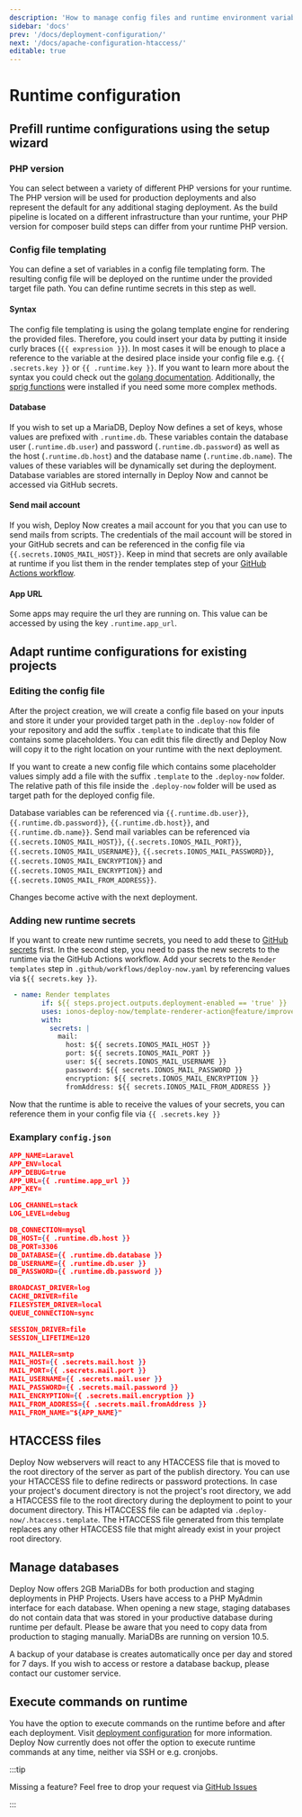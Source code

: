 ```yaml
---
description: 'How to manage config files and runtime environment variables in Deploy Now.'
sidebar: 'docs'
prev: '/docs/deployment-configuration/'
next: '/docs/apache-configuration-htaccess/'
editable: true
---
```


# Runtime configuration

## Prefill runtime configurations using the setup wizard

### PHP version

You can select between a variety of different PHP versions for your runtime. The PHP version will be used for production deployments and also represent the default for any additional staging deployment. As the build pipeline is located on a different infrastructure than your runtime, your PHP version for composer build steps can differ from your runtime PHP version. 

### Config file templating

You can define a set of variables in a config file templating form. The resulting config file will be deployed on the runtime under the provided target file path. You can define runtime secrets in this step as well.

#### Syntax

The config file templating is using the golang template engine for rendering the provided files. Therefore, you could insert your data by putting it inside curly braces (`{{ expression }}`). In most cases it will be enough to place a reference to the variable at the desired place inside your config file e.g. `{{ .secrets.key }}` or `{{ .runtime.key }}`. If you want to learn more about the syntax you could check out the [golang documentation](https://pkg.go.dev/text/template). Additionally, the [sprig functions](http://masterminds.github.io/sprig/ ) were installed if you need some more complex methods. 

#### Database

If you wish to set up a MariaDB, Deploy Now defines a set of keys, whose values are prefixed with `.runtime.db`. These variables contain the database user (`.runtime.db.user`) and password (`.runtime.db.password`) as well as the host (`.runtime.db.host`) and the database name (`.runtime.db.name`). The values of these variables will be dynamically set during the deployment. Database variables are stored internally in Deploy Now and cannot be accessed via GitHub secrets.

#### Send mail account

If you wish, Deploy Now creates a mail account for you that you can use to send mails from scripts. The credentials of the mail account will be stored in your GitHub secrets and can be referenced in the config file via `{{.secrets.IONOS_MAIL_HOST}}`. Keep in mind that secrets are only available at runtime if you list them in the render templates step of your [GitHub Actions workflow](https://docs.ionos.space/docs/github-actions-customization/). 

#### App URL

Some apps may require the url they are running on. This value can be accessed by using the key `.runtime.app_url`.

## Adapt runtime configurations for existing projects

### Editing the config file

After the project creation, we will create a config file based on your inputs and store it under your provided target path in the `.deploy-now` folder of your repository and add the suffix `.template` to indicate that this file contains some placeholders. You can edit this file directly and Deploy Now will copy it to the right location on your runtime with the next deployment.

If you want to create a new config file which contains some placeholder values simply add a file with the suffix `.template` to the `.deploy-now` folder. The relative path of this file inside the `.deploy-now` folder will be used as target path for the deployed config file.  

Database variables can be referenced via `{{.runtime.db.user}}`, `{{.runtime.db.password}}`, `{{.runtime.db.host}}`,  and `{{.runtime.db.name}}`. Send mail variables can be referenced via `{{.secrets.IONOS_MAIL_HOST}}`, `{{.secrets.IONOS_MAIL_PORT}}`, `{{.secrets.IONOS_MAIL_USERNAME}}`, `{{.secrets.IONOS_MAIL_PASSWORD}}`, `{{.secrets.IONOS_MAIL_ENCRYPTION}}` and `{{.secrets.IONOS_MAIL_ENCRYPTION}}` and `{{.secrets.IONOS_MAIL_FROM_ADDRESS}}`.

Changes become active with the next deployment.

### Adding new runtime secrets

If you want to create new runtime secrets, you need to add these to [GitHub secrets](https://docs.github.com/en/actions/security-guides/encrypted-secrets) first. In the second step, you need to pass the new secrets to the runtime via the GitHub Actions workflow. Add your secrets to the `Render templates` step in `.github/workflows/deploy-now.yaml` by referencing values via `${{ secrets.key }}`. 

``` yaml
 - name: Render templates
        if: ${{ steps.project.outputs.deployment-enabled == 'true' }}
        uses: ionos-deploy-now/template-renderer-action@feature/improvements
        with:
          secrets: |
            mail:
              host: ${{ secrets.IONOS_MAIL_HOST }}
              port: ${{ secrets.IONOS_MAIL_PORT }}
              user: ${{ secrets.IONOS_MAIL_USERNAME }}
              password: ${{ secrets.IONOS_MAIL_PASSWORD }}
              encryption: ${{ secrets.IONOS_MAIL_ENCRYPTION }}
              fromAddress: ${{ secrets.IONOS_MAIL_FROM_ADDRESS }}
```
Now that the runtime is able to receive the values of your secrets, you can reference them in your config file via `{{ .secrets.key }}`

### Examplary `config.json`

``` json
APP_NAME=Laravel
APP_ENV=local
APP_DEBUG=true
APP_URL={{ .runtime.app_url }}
APP_KEY=

LOG_CHANNEL=stack
LOG_LEVEL=debug

DB_CONNECTION=mysql
DB_HOST={{ .runtime.db.host }}
DB_PORT=3306
DB_DATABASE={{ .runtime.db.database }}
DB_USERNAME={{ .runtime.db.user }}
DB_PASSWORD={{ .runtime.db.password }}

BROADCAST_DRIVER=log
CACHE_DRIVER=file
FILESYSTEM_DRIVER=local
QUEUE_CONNECTION=sync

SESSION_DRIVER=file
SESSION_LIFETIME=120

MAIL_MAILER=smtp
MAIL_HOST={{ .secrets.mail.host }}
MAIL_PORT={{ .secrets.mail.port }}
MAIL_USERNAME={{ .secrets.mail.user }}
MAIL_PASSWORD={{ .secrets.mail.password }}
MAIL_ENCRYPTION={{ .secrets.mail.encryption }}
MAIL_FROM_ADDRESS={{ .secrets.mail.fromAddress }}
MAIL_FROM_NAME="${APP_NAME}"
```
## HTACCESS files

Deploy Now webservers will react to any HTACCESS file that is moved to the root directory of the server as part of the publish directory. You can use your HTACCESS file to define redirects or password protections. In case your project's document directory is not the project's root directory, we add a HTACCESS file to the root directory during the deployment to point to your document directory. This HTACCESS file can be adapted via `.deploy-now/.htaccess.template`. The HTACCESS file generated from this template replaces any other HTACCESS file that might already exist in your project root directory.

## Manage databases

Deploy Now offers 2GB MariaDBs for both production and staging deployments in PHP Projects. Users have access to a PHP MyAdmin interface for each database. When opening a new stage, staging databases do not contain data that was stored in your productive database during runtime per default. Please be aware that you need to copy data from production to staging manually. MariaDBs are running on version 10.5.

A backup of your database is creates automatically once per day and stored for 7 days. If you wish to access or restore a database backup, please contact our customer service. 

## Execute commands on runtime

You have the option to execute commands on the runtime before and after each deployment. Visit [deployment configuration](/docs/deployment-configuration) for more information. Deploy Now currently does not offer the option to execute runtime commands at any time, neither via SSH or e.g. cronjobs. 

:::tip 

Missing a feature? Feel free to drop your request via [GitHub Issues](https://github.com/ionos-deploy-now/ionos-deploy-now/issues/new/choose)

:::



